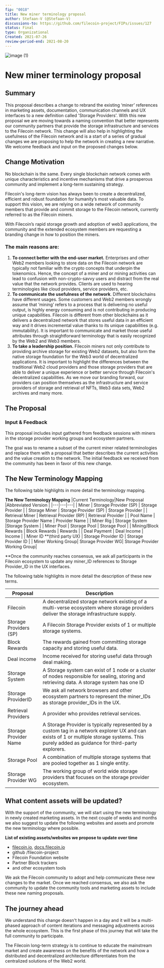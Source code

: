 ```yaml
---
fip: "0018"
title: New miner terminology proposal
author: Stefaan-V (@Stefaan-V)
discussions-to: https://github.com/filecoin-project/FIPs/issues/127
status: Final
type: Organizational
Created: 2021-07-26 
review-period-end: 2021-08-20
---
```


![image (1)](https://user-images.githubusercontent.com/83617805/127074347-4d4aed25-ed92-4688-b953-8811e28d1c9c.png)

# New miner terminology proposal

## **Summary**

This proposal describes a change to rebrand the existing ‘miner’ references in marketing assets, documentation, communication channels and UX interfaces to a new definition called  'Storage Providers'. With this new proposal we are moving towards a naming convention that better represents our community partners that provide the storage infrastructure and services to the Filecoin network. This change will also help in highlighting the usefulness of the Filecoin network and is a start of a series of gradual changes we are proposing to help the network in creating a new narrative. We welcome feedback and input on the proposed changes below.

## **Change Motivation**

No blockchain is the same. Every single blockchain network comes with unique characteristics and incentive mechanisms that drive a prosperous community and implement a long-term sustaining strategy.

Filecoin's long-term vision has always been to create a decentralized, efficient and robust foundation for humanity’s most valuable data. To support this vision, we are relying on a wide network of community members that provide and commit storage to the Filecoin network, currently referred to as the Filecoin miners.

With Filecoin’s rapid storage growth and adoption of web3 applications, the community and the extended ecosystem members are requesting a branding change in how to position the miners.

### **The main reasons are:**

1. **To connect better with the end-user market.**  Enterprises and other Web2 members looking to store data on the Filecoin network are typically not familiar with the crypto concepts that underpin the tokenomics. Hence, the concept of a miner and or mining activities can lead to confusion with non-crypto-savvy users and distract from the real value that the network provides. Clients are used to hearing terminologies like cloud providers, service providers, etc.
2. **To communicate the usefulness of the network**. Different blockchains have different usages. Some customers and Web2 members wrongly assume that ‘mining’ refers to a process that is delivering no useful output, is highly energy consuming and is not contributing in producing unique capabilities. Filecoin is different from other blockchains as it delivers a decentralized network that stores useful data in an efficient way and it drives incremental value thanks to its unique capabilities (e.g. immutability). It is important to communicate and market those useful attributes through straightforward terminology that is easily recognized by the Web2 and Web3 members.
3. **To take a leadership position.** Filecoin miners not only contribute to providing archive storage for existing Web2 datasets, but also form the native storage foundation for the Web3 world of decentralized applications. It is important to highlight the differences between the traditional Web2 cloud providers and those storage providers that are able to deliver a unique experience or better service through Filecoin's decentralized capabilities. As we move our branding forward, our providers can position themselves as the infrastructure and service providers of storage and retrieval of NFTs, Web3 data sets, Web2 archives and many more.

## The Proposal

### Input & Feedback

This proposal includes input gathered from feedback sessions with miners in the storage provider working groups and ecosystem partners.

The goal was to rename a subset of the current miner related terminologies and replace them with a proposal that better describes the current activities and the value creation to the network. The initial feedback we received from the community has been in favor of this new change.

## The New Terminology Mapping

The following table highlights in more detail the terminology mapping.

**The New Terminology Mapping**
|Current Terminology|New Proposal |Abbreviated Version |
|---|---|---|
| Miner  | Storage Provider (SP)  | Storage Provider   |
| Storage Miner  | Storage Provider (SP)  | Storage Provider |
| Retrieval Miner | Retrieval Provider (RP)   | Retrieval Provider |
| Pool Name | Storage Provider Name | Provider Name |
| Miner Rig  | Storage System |Storage System |
| Miner Pool  | Storage Pool | Storage Pool |
| Mining/Block Rewards | Block Rewards  | Rewards |
|  Deal Payment | Deal Income   | Income  |
|  Miner ID **(third party UX) | Storage Provider ID   | Storage Provider ID |
| Miner Working Group| Storage Provider WG| Storage Provider Working Group|

**Once the community reaches consensus, we ask all participants in the Filecoin ecosystem to update any miner_ID references to Storage Provider_ID in the UX interfaces.

The following table highlights in more detail the description of these new terms.

|  Proposal | Description  |
|---|---|
|  Filecoin |  A decentralized storage network existing of a multi-verse ecosystem where storage providers deliver the storage infrastructure supply. |
|  Storage Providers (SP) |  A  Filecoin Storage Provider exists of 1 or multiple storage systems.  |
|  Block Rewards |  The rewards gained from committing storage capacity and storing useful data.  |
|  Deal income |   Income received for storing useful data through deal making. |
|  Storage System |   A Storage system can exist of 1 node or a cluster of nodes responsible for sealing,  storing and retrieving data. A storage system has one ID |
|  Storage ProviderID |  We ask all network browsers and other ecosystem partners to represent the miner_IDs as storage provider_IDs in the UX. |
|   Retrieval Providers|   A provider who provides retrieval services. |
|  Storage Provider Name | A Storage Provider is typically represented by a custom tag in a network explorer UX and can exists of 1 or multiple storage systems. This purely added as guidance for third-party explorers.  |
| Storage Pool |  A combination of multiple storage systems that are pooled together as 1 single entity.  |
| Storage Provider WG | The working group of world wide storage providers that focuses on the storage provider ecosystem.|

## What content assets will be updated?

With the support of the community, we will start using the new terminology in newly created marketing assets. In the next couple of weeks and months we also suggest to update the following websites and assets and promote the new terminology where possible.

**List of existing assets/websites we propose to update over time**

- [filecoin.io](https://filecoin.io/), [docs.filecoin.io](https://docs.filecoin.io/)
- github /filecoin-project
- Filecoin Foundation website
- Partner Block trackers
- and other ecosystem tools

We ask the Filecoin community to adopt and help communicate these new changes to the market. Once we reached consensus, we also ask the community to update the community tools and marketing assets to include these new naming proposals.

## The journey ahead

We understand  this change doesn't happen in a day and it will be a multi-phased approach of content iterations and messaging adjustments across the whole ecosystem. This is the first phase of this journey that will take the full community to participate.

The Filecoin long-term strategy is to continue to educate the mainstream market and create awareness on the benefits of the network and how a distributed and decentralized architecture differentiates from the centralized solutions of the Web2 world.
